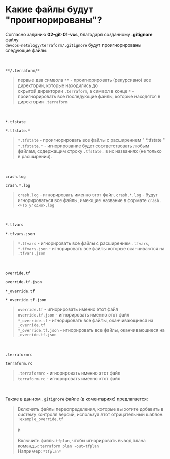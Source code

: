# Какие файлы будут "проигнорированы"?

Согласно заданию **02-git-01-vcs**, благодаря созданному **.gitignore** файлу  
`devops-netology/terraform/.gitignore` будут проигнорированы  
следующие файлы:

\
\
`
**/.terraform/*
`

> первые два символа `**` - проигнорировать (рекурсивно) все директории, которые находились до  
> скрытой директории `.terraform`, а символ в конце `*` - проигнорировать все последующие файлы, которые находятся в директории `.terraform`

\
\
`
*.tfstate  
`  

`
*.tfstate.*
`

> `*.tfstate` - проигнорировать все файлы с расширением " *.tfstate "  
> `*.tfstate.*` - игнорирование будет соответствовать любым файлам, содержащим строку `.tfstate.` в их названиях (не только в расширении).

\
\
`
crash.log
`

`
crash.*.log
`

> `crash.log` - игнорировать именно этот файл, `crash.*.log` - будут игнорироваться все файлы, имеющие название в формате `crash.<что угодно>.log`

\
\
`
*.tfvars
`

`
*.tfvars.json
`

> `*.tfvars` - игнорировать все файлы с расширением `.tfvars`,  
> `*.tfvars.json` - игнорировать все файлы которые оканчиваются на `.tfvars.json`

\
\
`
override.tf
`

`
override.tf.json
`

`
*_override.tf
`

`
*_override.tf.json
`

> `override.tf` - игнорировать именно этот файл  
> `override.tf.json` - игнорировать именно этот файл  
> `*_override.tf` - игнорировать все файлы, оканчивающиеся на `_override.tf`  
> `*_override.tf.json` - игнорировать все файлы, оканчивающиеся на `_override.tf.json`

\
\
`
.terraformrc
`

`
terraform.rc
`

> `.terraformrc` - игнорировать именно этот файл  
> `terraform.rc` - игнорировать именно этот файл

\
\
Также в данном `.gitignore` файле (в коментариях) предлагается:

> Включить файлы переопределения, которые вы хотите добавить в систему контроля версий, используя этот отрицательный шаблон:  
> `!example_override.tf`
\
\
и
\
\
> Включить файлы `tfplan`, чтобы игнорировать вывод плана команды: `terraform plan -out=tfplan`  
> Например: `*tfplan*`


